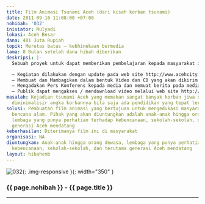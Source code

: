 ```yaml
---
title: Film Animasi Tsunami Aceh (dari kisah korban tsunami)
date: 2011-09-16 11:08:00 +07:00
nohibah: '032'
inisiator: Mulyadi
lokasi: Aceh Besar
dana: 401 Juta Rupiah
topik: Meretas batas – kebhinekaan bermedia
lama: 8 Bulan setelah dana hibah diberikan
deskripsi: |-
  Sebuah proyek untuk dapat memberikan pembelajaran kepada masyarakat indonesia akan pentingnya pendidikan kebencanaan, karena Indonesia merupakan daerah rawan bencana. Kejadian Tsunami yang begitu dasyat melanda aceh pada tahun 2004 yang menelan korban jiwa hingga lebih 100 ribu jiwa. Film ini bermotivasi untuk menginggat akan kejadian tersebut, juga agar masyarakat akan selalu tanggap pada kejadian dan sadar akan menjaga lingkungan hidup.

  – Kegiatan dilakukan dengan update pada web site http://www.acehcity.com pada link berita (news)  dan link (video)
  – Membuat dan Mambagikan dalam bentuk Video dan CD yang akan dikirim kepada panitia dan publik atau pemerintah, lembaga-lembaga yang memerlukannya untuk memberi Pendidikan Kebencanaan yang sekarang lagi menjadi bahan kurikulum disekolah-sekolah dasar tentang Pendidikan Kebencanaan
  – Mengadakan Pers Konferens kepada media dan memuat berita pada media cetak lokal dan nasional
  – Publik dapat mengakses / mendownload video melalui web site http://www.acehcity.com dan juga http://youtube.com dengan gratis
masalah: Kejadian tsunami Aceh yang memakan sangat banyak korban jiwa sebenarnya dapat
  diminimalisir angka korbannya bila saja ada pendidikan yang tepat terhadap masyarakat
solusi: Pembuatan film animasi yang bertujuan untuk mengedukasi masyarakat mengenai
  bencana alam. Pihak yang akan diuntungkan adalah anak-anak hingga orang dewasa,
  lembaga yang punya perhatian terhadap kebencanaan, sekolah-sekolah, dan terutama
  generasi Aceh mendatang
keberhasilan: Diterimanya film ini di masyarakat
organisasi: NA
diuntungkan: Anak-anak hingga orang dewasa, lembaga yang punya perhatian terhadap
  kebencanaan, sekolah-sekolah, dan terutama generasi Aceh mendatang
layout: hibahcmb
---
```


![032](/static/img/hibahcmb/032.png){: .img-responsive }{: width="350" }

### {{ page.nohibah }} - {{ page.title }}

---
